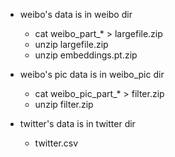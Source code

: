 
- weibo's data is in weibo dir  
   - cat weibo_part_* > largefile.zip
   - unzip largefile.zip
   - unzip embeddings.pt.zip 

- weibo's pic data is in weibo_pic dir  
   - cat weibo_pic_part_* > filter.zip
   - unzip filter.zip

- twitter's data is in twitter dir
  - twitter.csv

